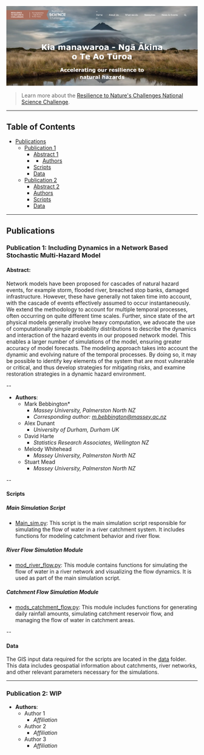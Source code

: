 ![RNC2 project](https://github.com/37stu37/rnc2_scripts/blob/main/project%20image.png)

> Learn more about the [Resilience to Nature's Challenges National Science Challenge](https://resiliencechallenge.nz/).

---

## Table of Contents

- [Publications](#publications)
  - [Publication 1](#publication-1)
    - [Abstract 1](#abstract)
    - - [Authors](#authors)
    - [Scripts](#scripts)
    - [Data](#data)
  - [Publication 2](#publication-2)
    - [Abstract 2](#abstract)
    - [Authors](#authors)
    - [Scripts](#scripts)
    - [Data](#data)

---

## Publications

### Publication 1: Including Dynamics in a Network Based Stochastic Multi-Hazard Model

#### Abstract:
Network models have been proposed for cascades of natural hazard events, for example storm, flooded river, breached stop banks, damaged infrastructure. However, these have generally not taken time into account, with the cascade of events effectively assumed to occur instantaneously. We extend the methodology to account for multiple temporal processes, often occurring on quite different time scales. Further, since state of the art physical models generally involve heavy computation, we advocate the use of computationally simple probability distributions to describe the dynamics and interaction of the hazard events in our proposed network model. This enables a larger number of simulations of the model, ensuring greater accuracy of model forecasts. The modeling approach takes into account the dynamic and evolving nature of the temporal processes. By doing so, it may be possible to identify key elements of the system that are most vulnerable or critical, and thus develop strategies for mitigating risks, and examine restoration strategies in a dynamic hazard environment.

--

- **Authors**:
  - Mark Bebbington*
    - *Massey University, Palmerston North NZ*
    - *Corresponding author: [m.bebbington@massey.ac.nz](mailto:m.bebbington@massey.ac.nz)*
  - Alex Dunant
    - *University of Durham, Durham UK*
  - David Harte
    - *Statistics Research Associates, Wellington NZ*
  - Melody Whitehead
    - *Massey University, Palmerston North NZ*
  - Stuart Mead
    - *Massey University, Palmerston North NZ*
   
--

#### Scripts

##### Main Simulation Script

- [Main_sim.py](https://github.com/37stu37/rnc2_scripts/blob/main/scripts/Main_sim.py): This script is the main simulation script responsible for simulating the flow of water in a river catchment system. It includes functions for modeling catchment behavior and river flow.

##### River Flow Simulation Module

- [mod_river_flow.py](https://github.com/37stu37/rnc2_scripts/blob/main/scripts/mod_river_flow.py): This module contains functions for simulating the flow of water in a river network and visualizing the flow dynamics. It is used as part of the main simulation script.

##### Catchment Flow Simulation Module

- [mods_catchment_flow.py](https://github.com/37stu37/rnc2_scripts/blob/main/scripts/mods_catchment_flow.py): This module includes functions for generating daily rainfall amounts, simulating catchment reservoir flow, and managing the flow of water in catchment areas.

--

#### Data
The GIS input data required for the scripts are located in the [data](data) folder. This data includes geospatial information about catchments, river networks, and other relevant parameters necessary for the simulations.

------

### Publication 2: WIP 

- **Authors**:
  - Author 1
    - *Affiliation*
  - Author 2
    - *Affiliation*
  - Author 3
    - *Affiliation*


